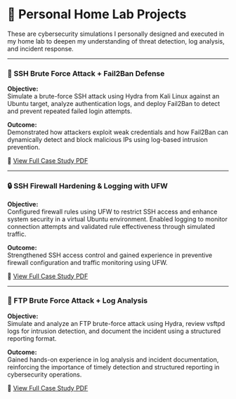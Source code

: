 # 🧪 Personal Home Lab Projects

These are cybersecurity simulations I personally designed and executed in my home lab to deepen my understanding of threat detection, log analysis, and incident response.

---

### 🔐 SSH Brute Force Attack + Fail2Ban Defense

**Objective:**  
Simulate a brute-force SSH attack using Hydra from Kali Linux against an Ubuntu target, analyze authentication logs, and deploy Fail2Ban to detect and prevent repeated failed login attempts.

**Outcome:**  
Demonstrated how attackers exploit weak credentials and how Fail2Ban can dynamically detect and block malicious IPs using log-based intrusion prevention.

📄 [View Full Case Study PDF](./SSH_Brute_Force_Fail2Ban_Case_Study.pdf)

---

### 🔒 SSH Firewall Hardening & Logging with UFW

**Objective:**  
Configured firewall rules using UFW to restrict SSH access and enhance system security in a virtual Ubuntu environment. Enabled logging to monitor connection attempts and validated rule effectiveness through simulated traffic.

**Outcome:**  
Strengthened SSH access control and gained experience in preventive firewall configuration and traffic monitoring using UFW.

📄 [View Full Case Study PDF](./SSH_Firewall_UFW_Case_Study.pdf)

---

### 📁 FTP Brute Force Attack + Log Analysis

**Objective:**  
Simulate and analyze an FTP brute-force attack using Hydra, review vsftpd logs for intrusion detection, and document the incident using a structured reporting format.

**Outcome:**  
Gained hands-on experience in log analysis and incident documentation, reinforcing the importance of timely detection and structured reporting in cybersecurity operations.

📄 [View Full Case Study PDF](./FTP_Brute_Force_Log_Analysis_Case_Study.pdf)
